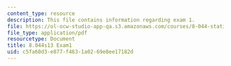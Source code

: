 ```yaml
---
content_type: resource
description: This file contains information regarding exam 1.
file: https://ol-ocw-studio-app-qa.s3.amazonaws.com/courses/8-044-statistical-physics-i-spring-2013/c5fa60d3e877f4631a0269e8ee17182d_MIT8_044S14_exam1_03.pdf
file_type: application/pdf
resourcetype: Document
title: 8.044s13 Exam1
uid: c5fa60d3-e877-f463-1a02-69e8ee17182d
---
```


